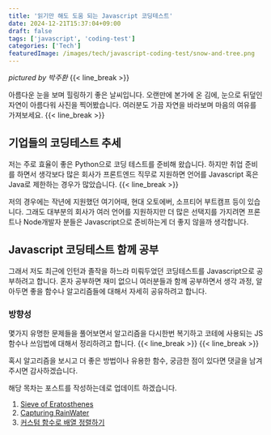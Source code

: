 ```yaml
---
title: '읽기만 해도 도움 되는 Javascript 코딩테스트'
date: 2024-12-21T15:37:04+09:00
draft: false
tags: ['javascript', 'coding-test']
categories: ['Tech']
featuredImage: /images/tech/javascript-coding-test/snow-and-tree.png
---
```


_pictured by 박주환_
{{< line_break >}}

아름다운 눈을 보며 힐링하기 좋은 날씨입니다. 오랜만에 본가에 온 김에, 눈으로 뒤덮인 자연이 아름다워 사진을 찍어봤습니다. 여러분도 가끔 자연을 바라보며 마음의 여유를 가져보세요.
{{< line_break >}}

## 기업들의 코딩테스트 추세

저는 주로 효율이 좋은 Python으로 코딩 테스트를 준비해 왔습니다. 하지만 취업 준비를 하면서 생각보다 많은 회사가 프론트엔드 직무로 지원하면 언어를 Javascript 혹은 Java로 제한하는 경우가 많았습니다.
{{< line_break >}}

저의 경우에는 작년에 지원했던 여기어때, 현대 오토에버, 소프티어 부트캠프 등이 있습니다. 그래도 대부분의 회사가 여러 언어를 지원하지만 더 많은 선택지를 가지려면 프론트나 Node개발자 분들은 Javascript으로 준비하는게 더 좋지 않을까 생각합니다.

## Javascript 코딩테스트 함께 공부

그래서 저도 최근에 인턴과 졸작을 하느라 미뤄두었던 코딩테스트를 Javascript으로 공부하려고 합니다. 혼자 공부하면 재미 없으니 여러분들과 함께 공부하면서 생각 과정, 알아두면 좋을 함수나 알고리즘들에 대해서 자세히 공유하려고 합니다.

### 방향성

몇가지 유명한 문제들을 풀어보면서 알고리즘을 다시한번 복기하고 코테에 사용되는 JS 함수나 쓰임법에 대해서 정리하려고 합니다.
{{< line_break >}}
{{< line_break >}}

혹시 알고리즘을 보시고 더 좋은 방법이나 유용한 함수, 궁금한 점이 있다면 댓글을 남겨주시면 감사하겠습니다.

해당 목차는 포스트를 작성하는데로 업데이트 하겠습니다.

1. [Sieve of Eratosthenes](https://jwanp.github.io/posts/sieve-of-eratosthenes/)
2. [Capturing RainWater](https://jwanp.github.io/posts/capturing-rainwater/)
3. [커스텀 함수로 배열 정렬하기](https://jwanp.github.io/posts/%EC%BB%A4%EC%8A%A4%ED%85%80-%ED%95%A8%EC%88%98%EB%A1%9C-%EB%B0%B0%EC%97%B4-%EC%A0%95%EB%A0%AC%ED%95%98%EA%B8%B0/)

